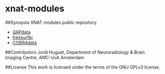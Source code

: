 # xnat-modules 

##Synopsis
XNAT modules public repository
* [QAPdata](https://github.com/jhuguetn/xnat-modules/tree/master/QAPData-0.4)
* [freesurfer](https://github.com/jhuguetn/xnat-modules/tree/master/freesurfer-0.1)
* [COBRAdata](https://github.com/jhuguetn/xnat-modules/tree/master/COBRAData-0.1)

##Contributors
Jordi Huguet, Department of Neuroradiology & Brain Imaging Centre, AMC-UvA Amsterdam

##License
This work is licensed under the terms of the GNU GPLv3 license.



